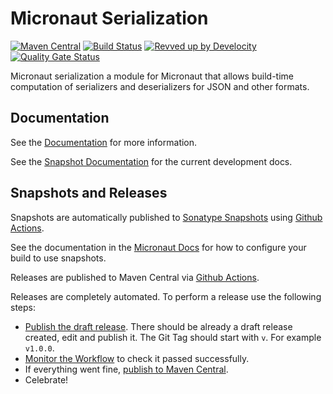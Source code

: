 # Micronaut Serialization

[![Maven Central](https://img.shields.io/maven-central/v/io.micronaut.serde/micronaut-serde-api.svg?label=Maven%20Central)](https://search.maven.org/search?q=g:%22io.micronaut.serde%22%20AND%20a:%22micronaut-serde-api%22)
[![Build Status](https://github.com/micronaut-projects/micronaut-serialization/workflows/Java%20CI/badge.svg)](https://github.com/micronaut-projects/micronaut-serialization/actions)
[![Revved up by Develocity](https://img.shields.io/badge/Revved%20up%20by-Develocity-06A0CE?logo=Gradle&labelColor=02303A)](https://ge.micronaut.io/scans)
[![Quality Gate Status](https://sonarcloud.io/api/project_badges/measure?project=micronaut-projects_micronaut-serialization&metric=alert_status)](https://sonarcloud.io/summary/new_code?id=micronaut-projects_micronaut-serialization)


Micronaut serialization a module for Micronaut that allows build-time computation of serializers and deserializers for JSON and other formats.

## Documentation

See the [Documentation](https://micronaut-projects.github.io/micronaut-serialization/latest/guide/) for more information. 

See the [Snapshot Documentation](https://micronaut-projects.github.io/micronaut-serialization/snapshot/guide/) for the current development docs.

## Snapshots and Releases

Snapshots are automatically published to [Sonatype Snapshots](https://s01.oss.sonatype.org/content/repositories/snapshots/io/micronaut/) using [Github Actions](https://github.com/micronaut-projects/micronaut-serialization/actions).

See the documentation in the [Micronaut Docs](https://docs.micronaut.io/latest/guide/index.html#usingsnapshots) for how to configure your build to use snapshots.

Releases are published to Maven Central via [Github Actions](https://github.com/micronaut-projects/micronaut-serialization/actions).

Releases are completely automated. To perform a release use the following steps:

* [Publish the draft release](https://github.com/micronaut-projects/micronaut-serialization/releases). There should be already a draft release created, edit and publish it. The Git Tag should start with `v`. For example `v1.0.0`.
* [Monitor the Workflow](https://github.com/micronaut-projects/micronaut-serialization/actions?query=workflow%3ARelease) to check it passed successfully.
* If everything went fine, [publish to Maven Central](https://github.com/micronaut-projects/micronaut-serialization/actions?query=workflow%3A"Maven+Central+Sync").
* Celebrate!

